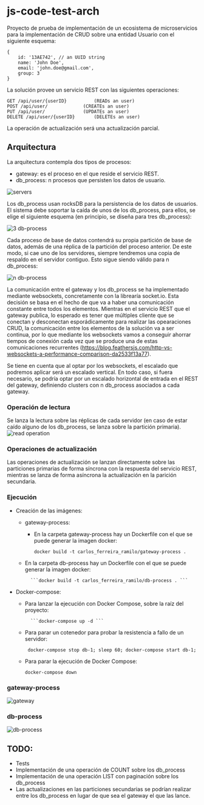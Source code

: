 # js-code-test-arch

Proyecto de prueba de implementación de un ecosistema de microservicios para la implementación de CRUD sobre una entidad Usuario con el siguiente esquema:
``` 
{
    id: '13AE742', // an UUID string
    name: 'John Doe',
    email: 'john.doe@gmail.com',
    group: 3
}
```
La solución provee un servicio REST con las siguientes operaciones:
```
GET /api/user/{userID} 			(READs an user)
POST /api/user/ 			(CREATEs an user)
PUT /api/user/ 				(UPDATEs an user) 
DELETE /api/user/{userID} 		(DELETEs an user)
```

La operación de actualización será una actualización parcial.

## Arquitectura

La arquitectura contempla dos tipos de procesos:

 - gateway: es el proceso en el que reside el servicio REST.
 - db_process: n procesos que persisten los datos de usuario.

![servers](resources/images/servers.png)

Los db_process usan rocksDB para la persistencia de los datos de usuarios. El sistema debe soportar la caída de unos de los db_process, para ellos, se elige el siguiente esquema (en principio, se diseña para tres db_process):

![3 db-process](resources/images/dbschema.png)

Cada proceso de base de datos contendrá su propia partición de base de datos, además de una réplica de la partición del proceso anterior. De este modo, si cae uno de los servidores, siempre tendremos una copia de respaldo en el servidor contiguo. Esto sigue siendo válido para n db_process:

![n db-process](resources/images/dbscheman.png)

La comunicación entre el gateway y los db_process se ha implementado mediante websockets, concretamente con la librearía socket.io. Esta decisión se basa en el hecho de que va a haber una comunicación constante entre todos los elementos. Mientras en el servicio REST que el gateway publica, lo esperado es tener que múltiples cliente que se conectan y desconectan esporádicamente para realizar las opearaciones CRUD, la comunicación entre los elementos de la solución va a ser continua, por lo que mediante los websockets vamos a conseguir ahorrar tiempos de conexión cada vez que se produce una de estas comunicaciones recurrentes (https://blog.feathersjs.com/http-vs-websockets-a-performance-comparison-da2533f13a77).

Se tiene en cuenta que al optar por los websockets, el escalado que podremos aplicar será un escalado vertical. En todo caso, si fuera necesario, se podría optar por un escalado horizontal de entrada en el REST del gateway, definiendo clusters con n db_process asociados a cada gateway.

### Operación de lectura
Se lanza la lectura sobre las réplicas de cada servidor (en caso de estar caído alguno de los db_process, se lanza sobre la partición primaria).
![read operation](resources/images/dbschemaread.png)

### Operaciones de actualización
Las operaciones de actualización se lanzan directamente sobre las particiones primarias de forma síncrona con la respuesta del servicio REST, mientras se lanza de forma asíncrona la actualización en la parición secundaria.

### Ejecución

 - Creación de las imágenes:
	 - gateway-process:
		 - En la carpeta gateway-process hay un Dockerfile con el que se puede generar la imagen docker:

			```docker build -t carlos_ferreira_ramilo/gateway-process . ```

	- En la carpeta db-process hay un Dockerfile con el que se puede generar la imagen docker:

			```docker build -t carlos_ferreira_ramilo/db-process . ```

- Docker-compose:
	- Para lanzar la ejecución con Docker Compose, sobre la raíz del proyecto:

			```docker-compose up -d ```
			
	- Para parar un cotenedor para probar la resistencia a fallo de un servidor:

		``` docker-compose stop db-1; sleep 60; docker-compose start db-1;```
				
	- Para parar la ejecución de Docker Compose:
		
		``` docker-compose down ``` 

### gateway-process
![gateway](resources/images/gatewaytree.png)

### db-process
![db-process](resources/images/treedbprocess.png)
        
## TODO:

 - Tests
 - Implementación de una operación de COUNT sobre los db_process
 - Implementación de una operación LIST con paginación sobre los db_process
 - Las actualizaciones en las particiones secundarias se podrían realizar entre los db_process en lugar de que sea el gateway el que las lance.
